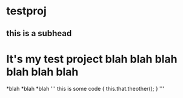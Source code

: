 # testproj
## this is a subhead
It's my test project
blah blah blah
blah blah blah
=======
*blah 
*blah
*blah
'''
this is some code {
    this.that.theother();
}
'''
